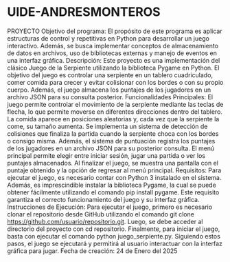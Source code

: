 # UIDE-ANDRESMONTEROS
PROYECTO
Objetivo del programa: El propósito de este programa es aplicar estructuras de control y repetitivas en Python para desarrollar un juego interactivo. Además, se busca implementar conceptos de almacenamiento de datos en archivos, uso de bibliotecas externas y manejo de eventos en una interfaz gráfica.
Descripción: Este proyecto es una implementación del clásico Juego de la Serpiente utilizando la biblioteca Pygame en Python. El objetivo del juego es controlar una serpiente en un tablero cuadriculado, comer comida para crecer y evitar colisionar con los bordes o con su propio cuerpo. Además, el juego almacena los puntajes de los jugadores en un archivo JSON para su consulta posterior.
Funcionalidades Principales: El juego permite controlar el movimiento de la serpiente mediante las teclas de flecha, lo que permite moverse en diferentes direcciones dentro del tablero. La comida aparece en posiciones aleatorias y, cada vez que la serpiente la come, su tamaño aumenta. Se implementa un sistema de detección de colisiones que finaliza la partida cuando la serpiente choca con los bordes o consigo misma. Además, el sistema de puntuación registra los puntajes de los jugadores en un archivo JSON para su posterior consulta. El menú principal permite elegir entre iniciar sesión, jugar una partida o ver los puntajes almacenados. Al finalizar el juego, se muestra una pantalla con el puntaje obtenido y la opción de regresar al menú principal.
Requisitos: Para ejecutar el juego, es necesario contar con Python 3 instalado en el sistema. Además, es imprescindible instalar la biblioteca Pygame, la cual se puede obtener fácilmente utilizando el comando pip install pygame. Este requisito garantiza el correcto funcionamiento del juego y su interfaz gráfica.
Instrucciones de Ejecución: Para ejecutar el juego, primero es necesario clonar el repositorio desde GitHub utilizando el comando git clone https://github.com/usuario/repositorio.git. Luego, se debe acceder al directorio del proyecto con cd repositorio. Finalmente, para iniciar el juego, basta con ejecutar el comando python juego_serpiente.py. Siguiendo estos pasos, el juego se ejecutará y permitirá al usuario interactuar con la interfaz gráfica para jugar.
Fecha de creación: 24 de Enero del 2025
